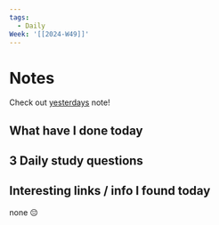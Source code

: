 ```yaml
---
tags:
  - Daily
Week: '[[2024-W49]]'
---
```

# Notes
Check out [yesterdays](2024-12-04) note!
## What have I done today
## 3 Daily study questions

## Interesting links / info I found today
none 😔